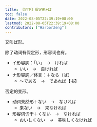 ```yaml
---
title: 【初下】假定形+ば
toc: false
date: 2022-08-05T22:39:19+08:00
lastmod: 2022-08-05T22:39:19+08:00
contributors: ["HarborZeng"]
---
```


又叫ば形。

除了动词有假定形，形容词也有。

- イ形容詞：「い」　→　ければ
  - いい　→　良ければ
- ナ形容詞／体言：＋なら（ば）
  - ～である　→　であれば【书】

否定的变形。

- 动词未然形＋ない　→　なければ
  - 来ない　→　来なければ
- 形容词词干＋くない　→　なければ
  - おいしくない　→　美味しくなければ

